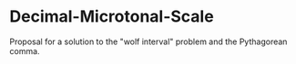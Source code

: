 # Decimal-Microtonal-Scale
Proposal for a solution to the "wolf interval" problem and the Pythagorean comma.
